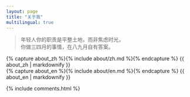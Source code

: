 ```yaml
---
layout: page
title: "关于我"
multilingual: true
---
```


<div class="zh post-container">
    <!--copied from markdown -->
    <blockquote><p>年轻人你的职责是平整土地，而非焦虑时光，<br>
    你做三四月的事情，在八九月自有答案。</p></blockquote>
    
</div>

<!-- Chinese Version -->
<div class="zh post-container">
    {% capture about_zh %}{% include about/zh.md %}{% endcapture %}
    {{ about_zh | markdownify }}
</div>

<!-- English Version -->
<div class="en post-container">
    {% capture about_en %}{% include about/en.md %}{% endcapture %}
    {{ about_en | markdownify }}
</div>


{% include comments.html %}

